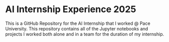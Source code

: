# AI Internship Experience 2025 

This is a GitHub Repository for the AI Internship that I worked @ Pace University. This repository contains all of the Jupyter notebooks and projects I worked both alone and in a team for the duration of my internship.